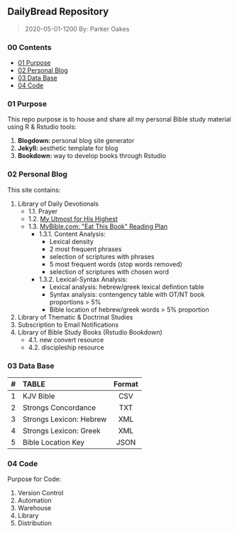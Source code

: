 DailyBread Repository
---

> 2020-05-01-1200
> By: Parker Oakes

### 00 Contents

- [01 Purpose](#01-purpose)
- [02 Personal Blog](#02-personal-blog)
- [03 Data Base](#03-data-base)
- [04 Code](#04-code)

### 01 Purpose

This repo purpose is to house and share all my personal Bible study material using R & Rstudio tools:

1. <b> Blogdown: </b> personal blog site generator
2. <b> Jekyll:   </b> aesthetic template for blog
3. <b> Bookdown: </b> way to develop books through Rstudio

### 02 Personal Blog

This site contains:

1. Library of Daily Devotionals
    - 1.1. Prayer
    - 1.2. [My Utmost for His Highest](https://utmost.org/)
    - 1.3. [MyBible.com: "Eat This Book" Reading Plan](https://my.bible.com/users/ParkerOakes/reading-plans/206-eat-this-book/subscription/435952819)
        - 1.3.1. Content Analysis:
            - Lexical density
            - 2 most frequent phrases
            - selection of scriptures with phrases
            - 5 most frequent words (stop words removed)
            - selection of scriptures with chosen word
        - 1.3.2. Lexical-Syntax Analysis:
            - Lexical analysis: hebrew/greek lexical defintion table
            - Syntax analysis: contengency table with OT/NT book proportions > 5%
            - Bible location of hebrew/greek words > 5% proportion
2. Library of Thematic & Doctrinal Studies
3. Subscription to Email Notifications
4. Library of Bible Study Books (Rstudio Bookdown)
    - 4.1. new convert resource
    - 4.2. discipleship resource

### 03 Data Base

|   #   | TABLE                   | Format |
| :---: | :---------------------- | :----: |
|   1   | KJV Bible               |  CSV   |
|   2   | Strongs Concordance     |  TXT   |
|   3   | Strongs Lexicon: Hebrew |  XML   |
|   4   | Strongs Lexicon: Greek  |  XML   |
|   5   | Bible Location Key      |  JSON  |

### 04 Code

Purpose for Code:

1. Version Control
2. Automation
3. Warehouse
4. Library
5. Distribution
